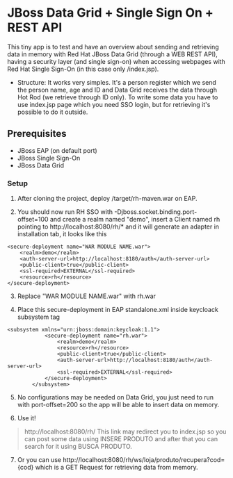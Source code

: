 # JBoss Data Grid + Single Sign On + REST API
This tiny app is to test and have an overview about sending and retrieving data in memory with Red Hat JBoss Data Grid (through a WEB REST API), having a security layer (and single sign-on) when accessing webpages with Red Hat Single Sign-On (in this case only /index.jsp).

- Structure:
  It works very simples. It's a person register which we send the person name, age and ID and Data Grid receives the data through Hot Rod (we retrieve through ID only). To write some data you have to use index.jsp page which you need SSO login, but for retrieving it's possible to do it outside.
  

## Prerequisites
- JBoss EAP (on default port)
- JBoss Single Sign-On
- JBoss Data Grid

### Setup 

1. After cloning the project, deploy /target/rh-maven.war on EAP.

2. You should now run RH SSO with -Djboss.socket.binding.port-offset=100 and create a realm named "demo", insert a Client named rh pointing to http://localhost:8080/rh/* and it will generate an adapter in installation tab, it looks like this

```
<secure-deployment name="WAR MODULE NAME.war">
    <realm>demo</realm>
    <auth-server-url>http://localhost:8180/auth</auth-server-url>
    <public-client>true</public-client>
    <ssl-required>EXTERNAL</ssl-required>
    <resource>rh</resource>
</secure-deployment>
```

3. Replace "WAR MODULE NAME.war" with rh.war

4. Place this secure-deployment in EAP standalone.xml inside keycloack subsystem tag

```
<subsystem xmlns="urn:jboss:domain:keycloak:1.1">
            <secure-deployment name="rh.war">
                <realm>demo</realm>
                <resource>rh</resource>
                <public-client>true</public-client>
                <auth-server-url>http://localhost:8180/auth</auth-server-url>
                <ssl-required>EXTERNAL</ssl-required>
            </secure-deployment>
        </subsystem>
```
5. No configurations may be needed on Data Grid, you just need to run with port-offset=200 so the app will be able to insert data on memory. 

6. Use it!
>http://localhost:8080/rh/ 
This link may redirect you to index.jsp so you can post some data using INSERE PRODUTO and after that you can search for it using BUSCA PRODUTO.

7. Or you can use http://localhost:8080/rh/ws/loja/produto/recupera?cod={cod} which is a GET Request for retrieving data from memory.







